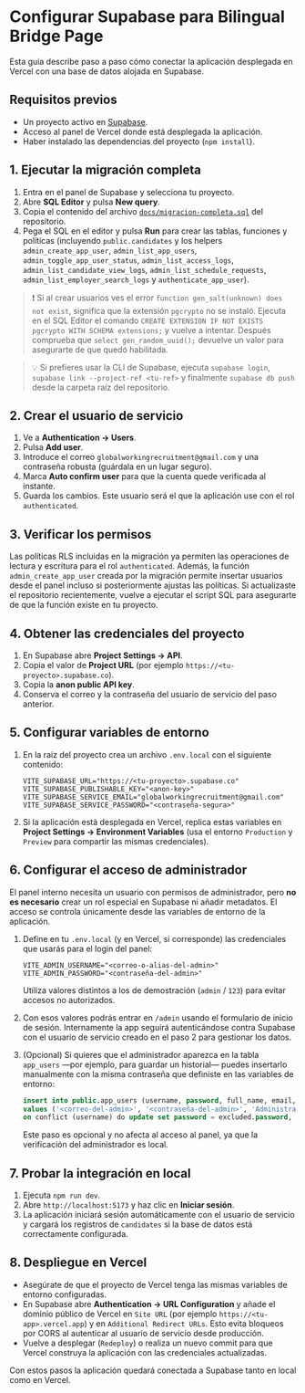 # Configurar Supabase para Bilingual Bridge Page

Esta guía describe paso a paso cómo conectar la aplicación desplegada en Vercel con una base de datos alojada en Supabase.

## Requisitos previos

- Un proyecto activo en [Supabase](https://supabase.com/).
- Acceso al panel de Vercel donde está desplegada la aplicación.
- Haber instalado las dependencias del proyecto (`npm install`).

## 1. Ejecutar la migración completa

1. Entra en el panel de Supabase y selecciona tu proyecto.
2. Abre **SQL Editor** y pulsa **New query**.
3. Copia el contenido del archivo [`docs/migracion-completa.sql`](./migracion-completa.sql) del repositorio.
4. Pega el SQL en el editor y pulsa **Run** para crear las tablas, funciones y políticas (incluyendo `public.candidates` y los helpers `admin_create_app_user`, `admin_list_app_users`, `admin_toggle_app_user_status`, `admin_list_access_logs`, `admin_list_candidate_view_logs`, `admin_list_schedule_requests`, `admin_list_employer_search_logs` y `authenticate_app_user`).

> ❗ Si al crear usuarios ves el error `function gen_salt(unknown) does not exist`, significa que la extensión `pgcrypto` no se instaló. Ejecuta en el SQL Editor el comando `CREATE EXTENSION IF NOT EXISTS pgcrypto WITH SCHEMA extensions;` y vuelve a intentar. Después comprueba que `select gen_random_uuid();` devuelve un valor para asegurarte de que quedó habilitada.

> 💡 Si prefieres usar la CLI de Supabase, ejecuta `supabase login`, `supabase link --project-ref <tu-ref>` y finalmente `supabase db push` desde la carpeta raíz del repositorio.

## 2. Crear el usuario de servicio

1. Ve a **Authentication → Users**.
2. Pulsa **Add user**.
3. Introduce el correo `globalworkingrecruitment@gmail.com` y una contraseña robusta (guárdala en un lugar seguro).
4. Marca **Auto confirm user** para que la cuenta quede verificada al instante.
5. Guarda los cambios. Este usuario será el que la aplicación use con el rol `authenticated`.

## 3. Verificar los permisos

Las políticas RLS incluidas en la migración ya permiten las operaciones de lectura y escritura para el rol `authenticated`. Además, la función `admin_create_app_user` creada por la migración permite insertar usuarios desde el panel incluso si posteriormente ajustas las políticas. Si actualizaste el repositorio recientemente, vuelve a ejecutar el script SQL para asegurarte de que la función existe en tu proyecto.

## 4. Obtener las credenciales del proyecto

1. En Supabase abre **Project Settings → API**.
2. Copia el valor de **Project URL** (por ejemplo `https://<tu-proyecto>.supabase.co`).
3. Copia la **anon public API key**.
4. Conserva el correo y la contraseña del usuario de servicio del paso anterior.

## 5. Configurar variables de entorno

1. En la raíz del proyecto crea un archivo `.env.local` con el siguiente contenido:

   ```env
   VITE_SUPABASE_URL="https://<tu-proyecto>.supabase.co"
   VITE_SUPABASE_PUBLISHABLE_KEY="<anon-key>"
   VITE_SUPABASE_SERVICE_EMAIL="globalworkingrecruitment@gmail.com"
   VITE_SUPABASE_SERVICE_PASSWORD="<contraseña-segura>"
   ```

2. Si la aplicación está desplegada en Vercel, replica estas variables en **Project Settings → Environment Variables** (usa el entorno `Production` y `Preview` para compartir las mismas credenciales).

## 6. Configurar el acceso de administrador

El panel interno necesita un usuario con permisos de administrador, pero **no es necesario** crear un rol especial en Supabase ni añadir metadatos. El acceso se controla únicamente desde las variables de entorno de la aplicación.

1. Define en tu `.env.local` (y en Vercel, si corresponde) las credenciales que usarás para el login del panel:

   ```env
   VITE_ADMIN_USERNAME="<correo-o-alias-del-admin>"
   VITE_ADMIN_PASSWORD="<contraseña-del-admin>"
   ```

   Utiliza valores distintos a los de demostración (`admin` / `123`) para evitar accesos no autorizados.

2. Con esos valores podrás entrar en `/admin` usando el formulario de inicio de sesión. Internamente la app seguirá autenticándose contra Supabase con el usuario de servicio creado en el paso 2 para gestionar los datos.

3. (Opcional) Si quieres que el administrador aparezca en la tabla `app_users` —por ejemplo, para guardar un historial— puedes insertarlo manualmente con la misma contraseña que definiste en las variables de entorno:

   ```sql
   insert into public.app_users (username, password, full_name, email, is_active)
   values ('<correo-del-admin>', '<contraseña-del-admin>', 'Administrador', '<correo-del-admin>', true)
   on conflict (username) do update set password = excluded.password, full_name = excluded.full_name, email = excluded.email, is_active = true;
   ```

   Este paso es opcional y no afecta al acceso al panel, ya que la verificación del administrador es local.

## 7. Probar la integración en local

1. Ejecuta `npm run dev`.
2. Abre `http://localhost:5173` y haz clic en **Iniciar sesión**.
3. La aplicación iniciará sesión automáticamente con el usuario de servicio y cargará los registros de `candidates` si la base de datos está correctamente configurada.

## 8. Despliegue en Vercel

- Asegúrate de que el proyecto de Vercel tenga las mismas variables de entorno configuradas.
- En Supabase abre **Authentication → URL Configuration** y añade el dominio público de Vercel en `Site URL` (por ejemplo `https://<tu-app>.vercel.app`) y en `Additional Redirect URLs`. Esto evita bloqueos por CORS al autenticar al usuario de servicio desde producción.
- Vuelve a desplegar (`Redeploy`) o realiza un nuevo commit para que Vercel construya la aplicación con las credenciales actualizadas.

Con estos pasos la aplicación quedará conectada a Supabase tanto en local como en Vercel.
